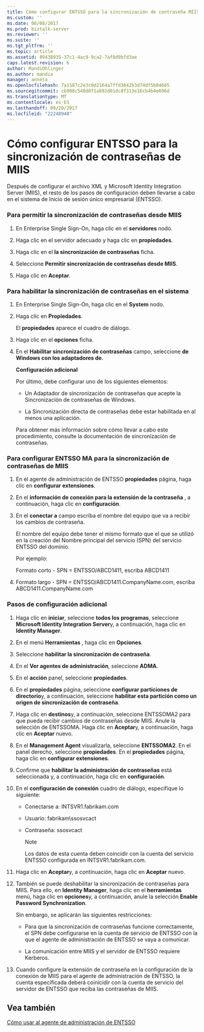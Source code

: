```yaml
---
title: Cómo configurar ENTSSO para la sincronización de contraseña MIIS | Documentos de Microsoft
ms.custom: ''
ms.date: 06/08/2017
ms.prod: biztalk-server
ms.reviewer: ''
ms.suite: ''
ms.tgt_pltfrm: ''
ms.topic: article
ms.assetid: 89438935-37c1-4ac9-9ca2-7af8d9bfd3ae
caps.latest.revision: 6
author: MandiOhlinger
ms.author: mandia
manager: anneta
ms.openlocfilehash: 7a1587c2e3c0d2164a7ffd3842b3d74df5b04685
ms.sourcegitcommit: cb908c540d8f1a692d01dc8f313e16cb4b4e696d
ms.translationtype: MT
ms.contentlocale: es-ES
ms.lasthandoff: 09/20/2017
ms.locfileid: "22248948"
---
```

# <a name="how-to-configure-entsso-for-miis-password-sync"></a>Cómo configurar ENTSSO para la sincronización de contraseñas de MIIS
Después de configurar el archivo XML y Microsoft Identity Integration Server (MIIS), el resto de los pasos de configuración deben llevarse a cabo en el sistema de Inicio de sesión único empresarial (ENTSSO).  
  
### <a name="to-allow-password-sync-from-miis"></a>Para permitir la sincronización de contraseñas desde MIIS  
  
1.  En Enterprise Single Sign-On, haga clic en el **servidores** nodo.  
  
2.  Haga clic en el servidor adecuado y haga clic en **propiedades**.  
  
3.  Haga clic en el **la sincronización de contraseñas** ficha.  
  
4.  Seleccione **Permitir sincronización de contraseñas desde MIIS**.  
  
5.  Haga clic en **Aceptar**.  
  
### <a name="to-enable-password-sync-on-the-system-level"></a>Para habilitar la sincronización de contraseñas en el sistema  
  
1.  En Enterprise Single Sign-On, haga clic en el **System** nodo.  
  
2.  Haga clic en **Propiedades**.  
  
     El **propiedades** aparece el cuadro de diálogo.  
  
3.  Haga clic en el **opciones** ficha.  
  
4.  En el **Habilitar sincronización de contraseñas** campo, seleccione **de Windows con los adaptadores de**.  
  
     **Configuración adicional**  
  
     Por último, debe configurar uno de los siguientes elementos:  
  
    -   Un Adaptador de sincronización de contraseñas que acepte la Sincronización de contraseñas de Windows.  
  
    -   La Sincronización directa de contraseñas debe estar habilitada en al menos una aplicación.  
  
     Para obtener más información sobre cómo llevar a cabo este procedimiento, consulte la documentación de sincronización de contraseñas.  
  
### <a name="to-configure-the-entsso-ma-for-miis-password-sync"></a>Para configurar ENTSSO MA para la sincronización de contraseñas de MIIS  
  
1.  En el agente de administración de ENTSSO **propiedades** página, haga clic en **configurar extensiones**.  
  
2.  En el **información de conexión para la extensión de la contraseña** , a continuación, haga clic en **configuración**.  
  
3.  En el **conectar a** campo escriba el nombre del equipo que va a recibir los cambios de contraseña.  
  
     El nombre del equipo debe tener el mismo formato que el que se utilizó en la creación del Nombre principal del servicio (SPN) del servicio ENTSSO del dominio.  
  
     Por ejemplo:  
  
     Formato corto - SPN = ENTSSO/ABCD1411, escriba ABCD1411  
  
4.  Formato largo - SPN = ENTSSO/ABCD1411.CompanyName.com, escriba ABCD1411.CompanyName.com  
  
### <a name="additional-configuration-steps"></a>Pasos de configuración adicional  
  
1.  Haga clic en **iniciar**, seleccione **todos los programas**, seleccione **Microsoft Identity Integration Server**y, a continuación, haga clic en **Identity Manager**.  
  
2.  En el menú **Herramientas** , haga clic en **Opciones**.  
  
3.  Seleccione **habilitar la sincronización de contraseña**.  
  
4.  En el **Ver agentes de administración**, seleccione **ADMA**.  
  
5.  En el **acción** panel, seleccione **propiedades**.  
  
6.  En el **propiedades** página, seleccione **configurar particiones de directorio**y, a continuación, seleccione **habilitar esta partición como un origen de sincronización de contraseña**.  
  
7.  Haga clic en **destinos**y, a continuación, seleccione ENTSSOMA2 para que pueda recibir cambios de contraseñas desde MIIS. Anule la selección de ENTSSOMA. Haga clic en **Aceptar**y, a continuación, haga clic en **Aceptar** nuevo.  
  
8.  En el **Management Agent** visualizarla, seleccione **ENTSSOMA2**. En el panel derecho, seleccione **propiedades**. En el **propiedades** página, haga clic en **configurar extensiones**.  
  
9. Confirme que **habilitar la administración de contraseñas** está seleccionada y, a continuación, haga clic en **configuración**.  
  
10. En el **configuración de conexión** cuadro de diálogo, especifique lo siguiente:  
  
    -   Conectarse a: INTSVR1.fabrikam.com  
  
    -   Usuario: fabrikam\ssosvcact  
  
    -   Contraseña: ssosvcact  
  
        > [!NOTE]
        >  Los datos de esta cuenta deben coincidir con la cuenta del servicio ENTSSO configurada en INTSVR1.fabrikam.com.  
  
11. Haga clic en **Aceptar**y, a continuación, haga clic en **Aceptar** nuevo.  
  
12. También se puede deshabilitar la sincronización de contraseñas para MIIS. Para ello, en **Identity Manager**, haga clic en el **herramientas** menú, haga clic en **opciones**y, a continuación, anule la selección **Enable Password Synchronization**.  
  
     Sin embargo, se aplicarán las siguientes restricciones:  
  
    -   Para que la sincronización de contraseñas funcione correctamente, el SPN debe configurarse en la cuenta de servicio de ENTSSO con la que el agente de administración de ENTSSO se vaya a comunicar.  
  
    -   La comunicación entre MIIS y el servidor de ENTSSO requiere Kerberos.  
  
13. Cuando configure la extensión de contraseña en la configuración de la conexión de MIIS para el agente de administración de ENTSSO, la cuenta especificada deberá coinicidir con la cuenta de servicio del servidor de ENTSSO que reciba las contraseñas de MIIS.  
  
## <a name="see-also"></a>Vea también  
 [Cómo usar al agente de administración de ENTSSO](../core/how-to-use-the-entsso-management-agent.md)
